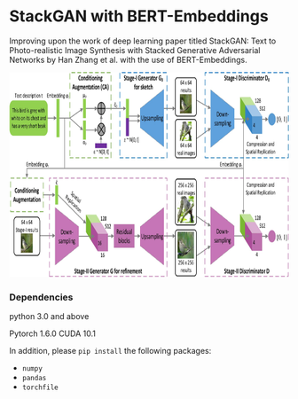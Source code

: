 # StackGAN with BERT-Embeddings
Improving upon the work of deep learning paper titled StackGAN: Text to Photo-realistic Image Synthesis with Stacked Generative Adversarial Networks by Han Zhang et al. with the use of BERT-Embeddings.

<img src="data/images/Network%20Description/network%20description.jpg" width="850px" height="370px"/>

### Dependencies
python 3.0 and above

Pytorch 1.6.0
CUDA 10.1

In addition, please `pip install` the following packages:
- `numpy`
- `pandas`
- `torchfile`
